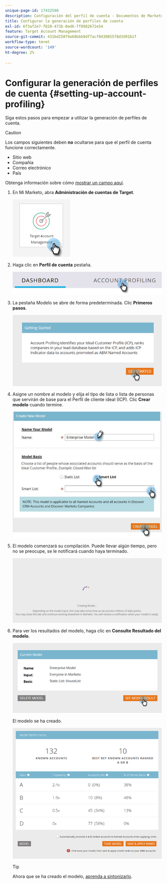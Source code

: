 ```yaml
---
unique-page-id: 17432598
description: Configuración del perfil de cuenta - Documentos de Marketo - Documentación del producto
title: Configurar la generación de perfiles de cuenta
exl-id: 6f3af2e7-f820-473b-8ed6-ff0982672e54
feature: Target Account Management
source-git-commit: 431bd258f9a68bbb9df7acf043085578d3d91b1f
workflow-type: tm+mt
source-wordcount: '149'
ht-degree: 2%

---
```


# Configurar la generación de perfiles de cuenta {#setting-up-account-profiling}

Siga estos pasos para empezar a utilizar la generación de perfiles de cuenta.

>[!CAUTION]
>
>Los campos siguientes deben **no** ocultarse para que el perfil de cuenta funcione correctamente.
>
>* Sitio web
>* Compañía
>* Correo electrónico
>* País
>
>Obtenga información sobre cómo [mostrar un campo aquí](/help/marketo/product-docs/administration/field-management/hide-and-unhide-a-field.md#unhide-a-field).

1. En Mi Marketo, abra **Administración de cuentas de Target**.

   ![](assets/setting-up-account-profiling-1.png)

1. Haga clic en **Perfil de cuenta** pestaña.

   ![](assets/two-1.png)

1. La pestaña Modelo se abre de forma predeterminada. Clic **Primeros pasos**.

   ![](assets/three.png)

1. Asigne un nombre al modelo y elija el tipo de lista o lista de personas que servirán de base para el Perfil de cliente ideal (ICP). Clic **Crear modelo** cuando termine.

   ![](assets/setting-up-account-profiling-4.png)

1. El modelo comenzará su compilación. Puede llevar algún tiempo, pero no se preocupe, se le notificará cuando haya terminado.

   ![](assets/five.png)

1. Para ver los resultados del modelo, haga clic en **Consulte Resultado del modelo**.

   ![](assets/six.png)

   El modelo se ha creado.

   ![](assets/seven.png)

   >[!TIP]
   >
   >Ahora que se ha creado el modelo, [aprenda a sintonizarlo](/help/marketo/product-docs/target-account-management/account-profiling/account-profiling-ranking-and-tuning.md).
